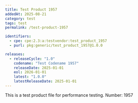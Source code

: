 ```yaml
---
title: Test Product 1957
addedAt: 2025-08-21
category: test
tags: test
permalink: /test-product-1957

identifiers:
  - cpe: cpe:2.3:a:testvendor:test_product_1957
  - purl: pkg:generic/test_product_1957@1.0.0

releases:
  - releaseCycle: "1.0"
    codename: "Test Codename 1957"
    releaseDate: 2025-01-01
    eol: 2026-01-01
    latest: "1.0.0"
    latestReleaseDate: 2025-01-01
---
```


This is a test product file for performance testing. Number: 1957

